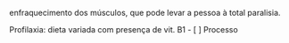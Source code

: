  enfraquecimento dos músculos, que pode levar a pessoa à total paralisia.
 
 
 Profilaxia: dieta variada com presença de vit. B1 - [ ] Processo 

